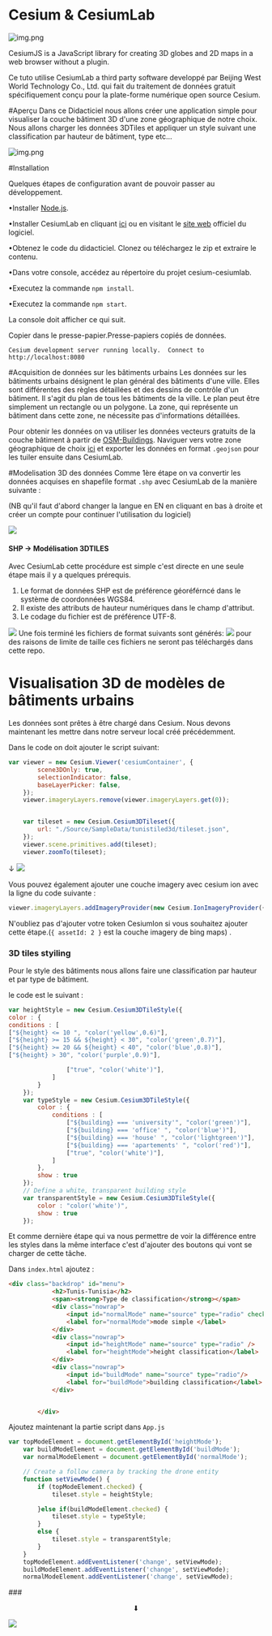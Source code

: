 # Cesium & CesiumLab
![img.png](./MarkdownAssets/Background.png)

CesiumJS is a JavaScript library for creating 3D globes and 2D maps in a web browser without a plugin.

Ce tuto utilise CesiumLab a third party software developpé par Beijing West World Technology Co., Ltd. 
qui fait du traitement de données gratuit spécifiquement conçu pour la plate-forme numérique open source Cesium.

#Aperçu
Dans ce Didacticiel nous allons créer une application simple pour visualiser la couche bâtiment 3D d'une zone géographique de notre
choix. Nous allons charger les données 3DTiles et appliquer un style suivant une classification
par hauteur de bâtiment, type etc…

![img.png](./MarkdownAssets/apercu.jpg)

#Installation

Quelques étapes de configuration avant de pouvoir passer au développement.

•Installer [Node.js](https://nodejs.org/en/).

•Installer CesiumLab en cliquant [ici](http://www.cesiumlab.com/app/cesiumlab2_2.3.8.exe) ou en visitant le [site web](http://www.cesiumlab.com/)
officiel du logiciel.

•Obtenez le code du didacticiel. Clonez ou téléchargez le zip et extraire le contenu.

•Dans votre console, accédez au répertoire du projet cesium-cesiumlab.

•Executez la commande `npm install`.

•Executez la commande `npm start`.

La console doit afficher ce qui suit.

Copier dans le presse-papier.Presse-papiers copiés de données.

`Cesium development server running locally.  Connect to http://localhost:8080`

#Acquisition de données sur les bâtiments urbains
Les données sur les bâtiments urbains désignent le plan général des bâtiments d'une ville. Elles sont différentes des règles détaillées et des dessins de contrôle d'un bâtiment.
Il s'agit du plan de tous les bâtiments de la ville. Le plan peut être simplement un rectangle ou un polygone. La zone, qui représente un bâtiment dans cette zone, ne nécessite pas d'informations détaillées.

Pour obtenir les données on va utiliser les données vecteurs gratuits de la couche bâtiment à partir de [OSM-Buildings](https://osmbuildings.org/).
Naviguer vers votre zone géographique de choix [ici](https://overpass-turbo.eu/) et exporter les données en format
`.geojson` pour les tuiler ensuite dans CesiumLab.

#Modelisation 3D des données 
Comme 1ère étape on va convertir les données acquises en shapefile format `.shp` avec CesiumLab de la manière suivante :

(NB qu'il faut d'abord changer la langue en EN en cliquant en bas à droite et créer un compte pour continuer l'utilisation du logiciel)

![](./MarkdownAssets/geotoshp.png)
#### SHP -> Modélisation 3DTILES
Avec CesiumLab cette procédure est simple c'est directe en une seule étape mais il y a quelques prérequis.

1. Le format de données SHP est de préférence géoréférncé dans le système de coordonnées WGS84.
2. Il existe des attributs de hauteur numériques dans le champ d'attribut.
3. Le codage du fichier est de préférence UTF-8.

![](./MarkdownAssets/3dtiling.png)
Une fois terminé les fichiers de format suivants sont générés:
![](./MarkdownAssets/tileset.jpg)
pour des raisons de limite de taille ces fichiers ne seront pas téléchargés dans cette repo.

# Visualisation 3D de modèles de bâtiments urbains

Les données sont prêtes à être chargé dans Cesium. Nous devons maintenant les mettre dans notre serveur local créé précédemment.

Dans le code on doit ajouter le script suivant:
````js
var viewer = new Cesium.Viewer('cesiumContainer', {
        scene3DOnly: true,
        selectionIndicator: false,
        baseLayerPicker: false,
    });
    viewer.imageryLayers.remove(viewer.imageryLayers.get(0));


    var tileset = new Cesium.Cesium3DTileset({
        url: "./Source/SampleData/tunistiled3d/tileset.json",
    });
    viewer.scene.primitives.add(tileset);
    viewer.zoomTo(tileset);
````
↓
![](MarkdownAssets/blue.jpg)

Vous pouvez également ajouter une couche imagery avec cesium ion avec la ligne du code suivante :

```js 
viewer.imageryLayers.addImageryProvider(new Cesium.IonImageryProvider({ assetId: 2 })); 
```
N'oubliez pas d'ajouter votre token CesiumIon si vous souhaitez ajouter cette étape.(``{ assetId: 2 }`` est la couche imagery de bing maps)
.

### 3D tiles styiling

Pour le style des bâtiments nous allons faire une classification par hauteur et par type de bâtiment.

le code est le suivant :

```js
var heightStyle = new Cesium.Cesium3DTileStyle({
color : {
conditions : [
["${height} <= 10 ", "color('yellow',0.6)"],
["${height} >= 15 && ${height} < 30", "color('green',0.7)"],
["${height} >= 20 && ${height} < 40", "color('blue',0.8)"],
["${height} > 30", "color('purple',0.9)"],

                ["true", "color('white')"],
            ]
        }
    });
    var typeStyle = new Cesium.Cesium3DTileStyle({
        color : {
            conditions : [
                ["${building} === 'university'", "color('green')"],
                ["${building} === 'office' ", "color('blue')"],
                ["${building} === 'house' ", "color('lightgreen')"],
                ["${building} === 'apartements' ", "color('red')"],
                ["true", "color('white')"],
            ]
        },
        show : true
    });
    // Define a white, transparent building style
    var transparentStyle = new Cesium.Cesium3DTileStyle({
        color : "color('white')",
        show : true
    });
```
Et comme dernière étape qui va nous permettre de voir la différence entre les styles dans la même interface c'est d'ajouter des boutons qui vont se charger de cette tâche.

Dans `index.html` ajoutez :

```html
<div class="backdrop" id="menu">
            <h2>Tunis-Tunisia</h2>
            <span><strong>Type de classification</strong></span>
            <div class="nowrap">
                <input id="normalMode" name="source" type="radio" checked/>
                <label for="normalMode">mode simple </label>
            </div>
            <div class="nowrap">
                <input id="heightMode" name="source" type="radio" />
                <label for="heightMode">height classification</label>
            </div>
            <div class="nowrap">
                <input id="buildMode" name="source" type="radio"/>
                <label for="buildMode">building classification</label>
            </div>


        </div>
```

Ajoutez maintenant la partie script dans ``App.js``

```js
var topModeElement = document.getElementById('heightMode');
    var buildModeElement = document.getElementById('buildMode');
    var normalModeElement = document.getElementById('normalMode');

    // Create a follow camera by tracking the drone entity
    function setViewMode() {
        if (topModeElement.checked) {
            tileset.style = heightStyle;

        }else if(buildModeElement.checked) {
            tileset.style = typeStyle;
        }
        else {
            tileset.style = transparentStyle;
        }
    }
    topModeElement.addEventListener('change', setViewMode);
    buildModeElement.addEventListener('change', setViewMode);
    normalModeElement.addEventListener('change', setViewMode);
   ```
###<p align="center"> ⬇  </p>

![](MarkdownAssets/final.jpg)